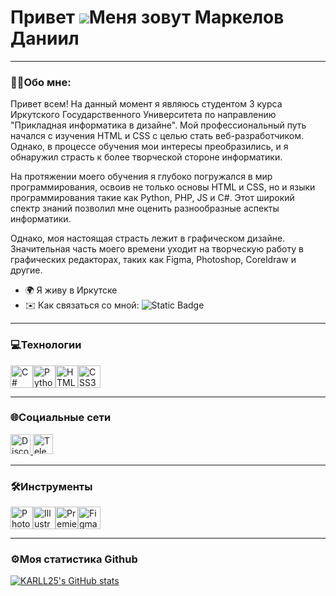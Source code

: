Привет ![](https://user-images.githubusercontent.com/18350557/176309783-0785949b-9127-417c-8b55-ab5a4333674e.gif)Меня зовут Маркелов Даниил
=======================================================================================================================================


****
### 👨‍💻Обо мне:

Привет всем! На данный момент я являюсь студентом 3 курса Иркутского Государственного Университета по направлению "Прикладная информатика в дизайне". Мой профессиональный путь начался с изучения HTML и CSS с целью стать веб-разработчиком. Однако, в процессе обучения мои интересы преобразились, и я обнаружил страсть к более творческой стороне информатики.

 На протяжении моего обучения я глубоко погружался в мир программирования, освоив не только основы HTML и CSS, но и языки программирования такие как Python, PHP, JS и C#. Этот широкий спектр знаний позволил мне оценить разнообразные аспекты информатики.

 Однако, моя настоящая страсть лежит в графическом дизайне. Значительная часть моего времени уходит на творческую работу в графических редакторах, таких как Figma, Photoshop, Coreldraw и другие.

* 🌍  Я живу в Иркутске
* ✉️  Как связаться со мной: ![Static Badge](https://img.shields.io/badge/Gmail-orange?style=flat&logoColor=Yellow&label=M&labelColor=%23FFFF00) 
****

### 💻Технологии


<p align="left">
<a href="https://docs.microsoft.com/en-us/dotnet/csharp/" target="_blank" rel="noreferrer"><img src="https://raw.githubusercontent.com/danielcranney/readme-generator/main/public/icons/skills/csharp-colored.svg" width="36" height="36" alt="C#" /></a><a href="https://www.python.org/" target="_blank" rel="noreferrer"><img src="https://raw.githubusercontent.com/danielcranney/readme-generator/main/public/icons/skills/python-colored.svg" width="36" height="36" alt="Python" /></a><a href="https://developer.mozilla.org/en-US/docs/Glossary/HTML5" target="_blank" rel="noreferrer"><img src="https://raw.githubusercontent.com/danielcranney/readme-generator/main/public/icons/skills/html5-colored.svg" width="36" height="36" alt="HTML5" /></a><a href="https://www.w3.org/TR/CSS/#css" target="_blank" rel="noreferrer"><img src="https://raw.githubusercontent.com/danielcranney/readme-generator/main/public/icons/skills/css3-colored.svg" width="36" height="36" alt="CSS3" /></a>
</p>

-----

### 🌐Социальные сети

<p align="left">
  <a href="https://discord.com/users/odobryaet" target="_blank" rel="noreferrer">
    <img src="https://raw.githubusercontent.com/danielcranney/readme-generator/main/public/icons/socials/discord.svg" width="32" height="32" alt="Discord">
  </a>
 
<a href="https://t.me/daikqi" target="_blank" rel="noreferrer">
    <img src="https://www.svgrepo.com/show/452115/telegram.svg" width="32" height="32" alt="Telegram">
  </a>
</p>

-----

### 🛠Инструменты
<p align="left">
<a href="https://www.adobe.com/uk/products/photoshop.html" target="_blank" rel="noreferrer"><img src="https://raw.githubusercontent.com/danielcranney/readme-generator/main/public/icons/skills/photoshop-colored.svg" width="36" height="36" alt="Photoshop" /></a><a href="https://www.adobe.com/uk/products/illustrator.html" target="_blank" rel="noreferrer"><img src="https://raw.githubusercontent.com/danielcranney/readme-generator/main/public/icons/skills/illustrator-colored.svg" width="36" height="36" alt="Illustrator" /></a><a href="https://www.adobe.com/uk/products/premiere.html" target="_blank" rel="noreferrer"><img src="https://raw.githubusercontent.com/danielcranney/readme-generator/main/public/icons/skills/premierepro-colored.svg" width="36" height="36" alt="Premiere Pro" /></a><a href="https://www.figma.com/" target="_blank" rel="noreferrer"><img src="https://raw.githubusercontent.com/danielcranney/readme-generator/main/public/icons/skills/figma-colored.svg" width="36" height="36" alt="Figma" /></a></p>

-----

### <b>⚙️Моя статистика Github</b>

<a href="http://www.github.com/KARLL25"><img src="https://github-readme-stats.vercel.app/api?username=KARLL25&show_icons=true&hide=stars,&count_private=true&title_color=0891b2&text_color=ffffff&icon_color=0891b2&bg_color=1c1917&hide_border=true&show_icons=true" alt="KARLL25's GitHub stats" /></a>
